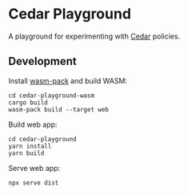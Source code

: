 # Cedar Playground

A playground for experimenting with [Cedar](https://docs.cedarpolicy.com/)
policies.


## Development

Install [wasm-pack](https://rustwasm.github.io/wasm-pack/installer/) and build
WASM:

```
cd cedar-playground-wasm
cargo build
wasm-pack build --target web
```

Build web app:

```
cd cedar-playground
yarn install
yarn build
```

Serve web app:

```
npx serve dist
```
